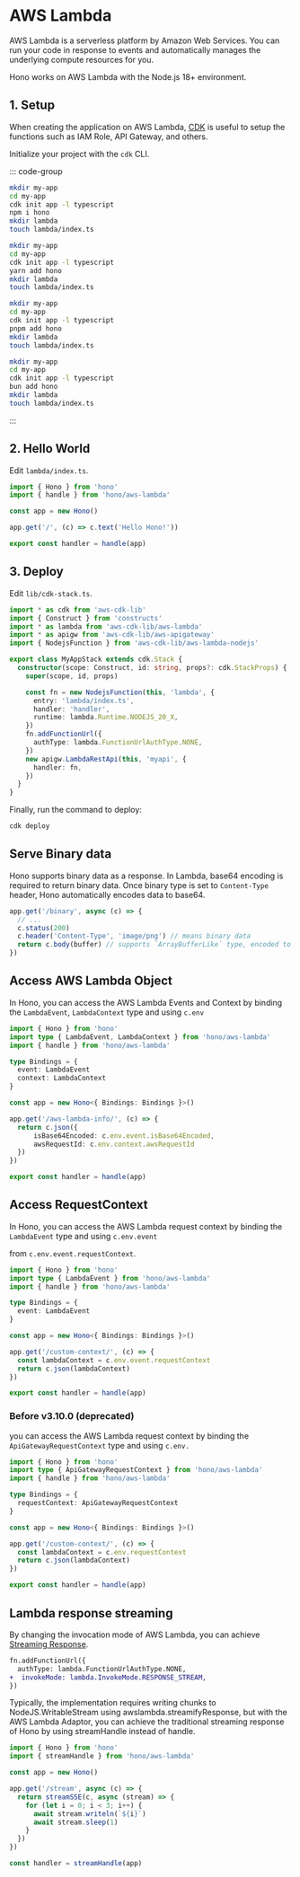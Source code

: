 # AWS Lambda

AWS Lambda is a serverless platform by Amazon Web Services.
You can run your code in response to events and automatically manages the underlying compute resources for you.

Hono works on AWS Lambda with the Node.js 18+ environment.

## 1. Setup

When creating the application on AWS Lambda,
[CDK](https://docs.aws.amazon.com/serverless-application-model/latest/developerguide/serverless-cdk.html)
is useful to setup the functions such as IAM Role, API Gateway, and others.

Initialize your project with the `cdk` CLI.

::: code-group

```sh [npm]
mkdir my-app
cd my-app
cdk init app -l typescript
npm i hono
mkdir lambda
touch lambda/index.ts
```

```sh [yarn]
mkdir my-app
cd my-app
cdk init app -l typescript
yarn add hono
mkdir lambda
touch lambda/index.ts
```

```sh [pnpm]
mkdir my-app
cd my-app
cdk init app -l typescript
pnpm add hono
mkdir lambda
touch lambda/index.ts
```

```sh [bun]
mkdir my-app
cd my-app
cdk init app -l typescript
bun add hono
mkdir lambda
touch lambda/index.ts
```

:::

## 2. Hello World

Edit `lambda/index.ts`.

```ts
import { Hono } from 'hono'
import { handle } from 'hono/aws-lambda'

const app = new Hono()

app.get('/', (c) => c.text('Hello Hono!'))

export const handler = handle(app)
```

## 3. Deploy

Edit `lib/cdk-stack.ts`.

```ts
import * as cdk from 'aws-cdk-lib'
import { Construct } from 'constructs'
import * as lambda from 'aws-cdk-lib/aws-lambda'
import * as apigw from 'aws-cdk-lib/aws-apigateway'
import { NodejsFunction } from 'aws-cdk-lib/aws-lambda-nodejs'

export class MyAppStack extends cdk.Stack {
  constructor(scope: Construct, id: string, props?: cdk.StackProps) {
    super(scope, id, props)

    const fn = new NodejsFunction(this, 'lambda', {
      entry: 'lambda/index.ts',
      handler: 'handler',
      runtime: lambda.Runtime.NODEJS_20_X,
    })
    fn.addFunctionUrl({
      authType: lambda.FunctionUrlAuthType.NONE,
    })
    new apigw.LambdaRestApi(this, 'myapi', {
      handler: fn,
    })
  }
}
```

Finally, run the command to deploy:

```sh
cdk deploy
```

## Serve Binary data

Hono supports binary data as a response.
In Lambda, base64 encoding is required to return binary data.
Once binary type is set to `Content-Type` header, Hono automatically encodes data to base64.

```ts
app.get('/binary', async (c) => {
  // ...
  c.status(200)
  c.header('Content-Type', 'image/png') // means binary data
  return c.body(buffer) // supports `ArrayBufferLike` type, encoded to base64.
})
```

## Access AWS Lambda Object

In Hono, you can access the AWS Lambda Events and Context by binding the `LambdaEvent`, `LambdaContext` type and using `c.env`


```ts
import { Hono } from 'hono'
import type { LambdaEvent, LambdaContext } from 'hono/aws-lambda'
import { handle } from 'hono/aws-lambda'

type Bindings = {
  event: LambdaEvent
  context: LambdaContext 
}

const app = new Hono<{ Bindings: Bindings }>()

app.get('/aws-lambda-info/', (c) => {
  return c.json({
      isBase64Encoded: c.env.event.isBase64Encoded,
      awsRequestId: c.env.context.awsRequestId
  })
})

export const handler = handle(app)
```

## Access RequestContext

In Hono, you can access the AWS Lambda request context by binding the `LambdaEvent` type and using `c.env.event`

from `c.env.event.requestContext`.

```ts
import { Hono } from 'hono'
import type { LambdaEvent } from 'hono/aws-lambda'
import { handle } from 'hono/aws-lambda'

type Bindings = {
  event: LambdaEvent 
}

const app = new Hono<{ Bindings: Bindings }>()

app.get('/custom-context/', (c) => {
  const lambdaContext = c.env.event.requestContext
  return c.json(lambdaContext)
})

export const handler = handle(app)
```

### Before v3.10.0 (deprecated)

you can access the AWS Lambda request context by binding the `ApiGatewayRequestContext` type and using `c.env.`

```ts
import { Hono } from 'hono'
import type { ApiGatewayRequestContext } from 'hono/aws-lambda'
import { handle } from 'hono/aws-lambda'

type Bindings = {
  requestContext: ApiGatewayRequestContext 
}

const app = new Hono<{ Bindings: Bindings }>()

app.get('/custom-context/', (c) => {
  const lambdaContext = c.env.requestContext
  return c.json(lambdaContext)
})

export const handler = handle(app)
```

## Lambda response streaming

By changing the invocation mode of AWS Lambda, you can achieve [Streaming Response](https://aws.amazon.com/blogs/compute/introducing-aws-lambda-response-streaming/).

```diff
fn.addFunctionUrl({
  authType: lambda.FunctionUrlAuthType.NONE,
+  invokeMode: lambda.InvokeMode.RESPONSE_STREAM,
})
```

Typically, the implementation requires writing chunks to NodeJS.WritableStream using awslambda.streamifyResponse, but with the AWS Lambda Adaptor, you can achieve the traditional streaming response of Hono by using streamHandle instead of handle.

```ts
import { Hono } from 'hono'
import { streamHandle } from 'hono/aws-lambda'

const app = new Hono()

app.get('/stream', async (c) => {
  return streamSSE(c, async (stream) => {
    for (let i = 0; i < 3; i++) {
      await stream.writeln(`${i}`)
      await stream.sleep(1)
    }
  })
})

const handler = streamHandle(app)
```
